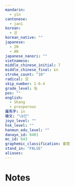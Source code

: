```yaml
---
mandarin:
  - yīn
cantonese:
  - jan1
korean:
  - 은
korean_native: ""
japanese:
  - IN
  - AN
japanese_nanori: ""
vietnamese:
middle_chinese_initial: ʔ
middle_chinese_final: ɨn
stroke_count: "10"
radical: 殳
skip_number: 1-6-4
grade_level: 名
pos: ""
english:
  - Shang
  - prosperous
羅馬字: in
韓文: "\b인"
joyo_level: ""
hsk_level: ""
hanmun_edu_level: ""
danayo_id: 8401
mc_id: 643
graphemic_classification: 會意
stand_in: "FALSE"
aliases:
---
```


# Notes
